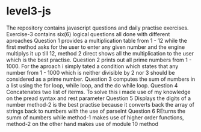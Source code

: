 # level3-js
The repository contains javascript questions and daily practise exercises.
Exercise-3 contains six(6) logical questions all done with different aproaches
 Question 1 provides a multiplication table from 1 - 12 while the first method asks for the user to enter any given number and the engine 
 multiplys it up till 12, method 2 direct shows all the multiplication to the user which is the best practise.
 Question 2 prints out all prime numbers from 1 - 1000. For the aproach i simply tated a condition which states that any number from 1 - 1000
 which is neither divisible by 2 nor 3 should be considered as a prime number.
 Question 3 computes the sum of numbers in a list using the for loop, while loop, and the do while loop.
 Question 4 Concatenates two list of iterms. To solve this i made use of my knowledge on the pread syntax and rest parameter
 Question 5 Displays the digits of a number method-2 is the best practise because it converts back the array of strings back to numbers
 with the use of parseInt
 Question 6 REturns the summ of numbers while method-1 makes use of higher order functions, method-2 on the other hand makes use of module 10 method
